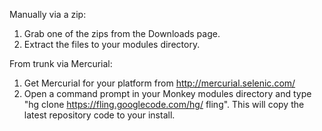 Manually via a zip:

  1. Grab one of the zips from the Downloads page.
  1. Extract the files to your modules directory.

From trunk via Mercurial:

  1. Get Mercurial for your platform from http://mercurial.selenic.com/
  1. Open a command prompt in your Monkey modules directory and type "hg clone https://fling.googlecode.com/hg/ fling". This will copy the latest repository code to your install.